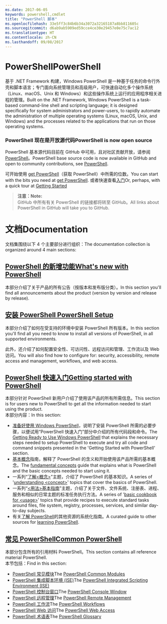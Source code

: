 ```yaml
---
ms.date: 2017-06-05
keywords: powershell,cmdlet
title: "PowerShell 脚本"
ms.openlocfilehash: 33e5ff3c84b6b34a3072a32165187a8bb811605c
ms.sourcegitcommit: d6ab9ab5909ed59cce4ce30e29457e0e75c7ac12
ms.translationtype: HT
ms.contentlocale: zh-CN
ms.lasthandoff: 09/08/2017
---
```

# <a name="powershell"></a><span data-ttu-id="5c697-103">PowerShell</span><span class="sxs-lookup"><span data-stu-id="5c697-103">PowerShell</span></span>

<span data-ttu-id="5c697-104">基于 .NET Framework 构建，Windows PowerShell 是一种基于任务的命令行外壳和脚本语言；专门面向系统管理员和高级用户，可快速自动化多个操作系统（Linux、macOS、Unix 和 Windows）和这些操作系统上运行的应用程序相关进程的管理。</span><span class="sxs-lookup"><span data-stu-id="5c697-104">Built on the .NET Framework, Windows PowerShell is a task-based command-line shell and scripting language; it is designed specifically for system administrators and power-users, to rapidly automate the administration of multiple operating systems (Linux, macOS, Unix, and Windows) and the processes related to the applications that run on those operating systems.</span></span>

### <a name="powershell-is-now-open-source"></a><span data-ttu-id="5c697-105">PowerShell 现在是开放源代码</span><span class="sxs-lookup"><span data-stu-id="5c697-105">PowerShell is now open source</span></span>

<span data-ttu-id="5c697-106">PowerShell 基本源代码目前在 GitHub 中可用，且对社区贡献开放，请参阅 [PowerShell](https://github.com/powershell/powershell)。</span><span class="sxs-lookup"><span data-stu-id="5c697-106">PowerShell base source code is now available in GitHub and open to community contributions, see [PowerShell](https://github.com/powershell/powershell).</span></span>

<span data-ttu-id="5c697-107">可开始使用 [get PowerShell](https://github.com/PowerShell/PowerShell#get-powershell)（获取 PowerShell）中所需的位数。</span><span class="sxs-lookup"><span data-stu-id="5c697-107">You can start with the bits you need at [get PowerShell](https://github.com/PowerShell/PowerShell#get-powershell).</span></span>
<span data-ttu-id="5c697-108">或者快速查看[入门](https://github.com/PowerShell/PowerShell/blob/master/docs/learning-powershell)</span><span class="sxs-lookup"><span data-stu-id="5c697-108">Or, perhaps, with a quick tour at [Getting Started](https://github.com/PowerShell/PowerShell/blob/master/docs/learning-powershell)</span></span>

> <span data-ttu-id="5c697-109">**注意：**</span><span class="sxs-lookup"><span data-stu-id="5c697-109">**Note:**</span></span>  
> <span data-ttu-id="5c697-110">GitHub 中所有有关 PowerShell 的链接都将转至 GitHub。</span><span class="sxs-lookup"><span data-stu-id="5c697-110">All links about PowerShell in GitHub will take you to GitHub.</span></span>

# <a name="documentation"></a><span data-ttu-id="5c697-111">文档</span><span class="sxs-lookup"><span data-stu-id="5c697-111">Documentation</span></span>

<span data-ttu-id="5c697-112">文档集围绕以下 4 个主要部分进行组织：</span><span class="sxs-lookup"><span data-stu-id="5c697-112">The documentation collection is organized around 4 main sections:</span></span>

## <a name="whats-new-with-powershellwhats-newwhat-s-new-with-powershellmd"></a>[<span data-ttu-id="5c697-113">PowerShell 的新增功能</span><span class="sxs-lookup"><span data-stu-id="5c697-113">What's new with PowerShell</span></span>](whats-new/What-s-New-With-PowerShell.md)
<span data-ttu-id="5c697-114">本部分介绍了关于产品的所有公告（按版本和发布版分类）。</span><span class="sxs-lookup"><span data-stu-id="5c697-114">In this section you'll find all announcements about the product (version by version and release by release).</span></span>

## <a name="powershell-setupsetupsetup-referencemd"></a>[<span data-ttu-id="5c697-115">安装 PowerShell </span><span class="sxs-lookup"><span data-stu-id="5c697-115">PowerShell Setup</span></span>](setup/setup-reference.md)
<span data-ttu-id="5c697-116">本部分介绍了如何在受支持的环境中安装 PowerShell 所有版本。</span><span class="sxs-lookup"><span data-stu-id="5c697-116">In this section you'll find all you need to know to install all versions of PowerShell, in all supported environments.</span></span>  

<span data-ttu-id="5c697-117">此外，还介绍了如何配置安全性、可访问性、远程访问和管理、工作流以及 Web 访问。</span><span class="sxs-lookup"><span data-stu-id="5c697-117">You will also find how to configure for: security, accessibility, remote access and management, workflows, and web access.</span></span>

## <a name="getting-started-with-powershellgetting-startedgetting-started-with-windows-powershellmd"></a>[<span data-ttu-id="5c697-118">PowerShell 快速入门</span><span class="sxs-lookup"><span data-stu-id="5c697-118">Getting started with PowerShell</span></span>](getting-started/Getting-Started-with-Windows-PowerShell.md)
<span data-ttu-id="5c697-119">本部分针对 PowerShell 新用户介绍了使用该产品的所有所需信息。</span><span class="sxs-lookup"><span data-stu-id="5c697-119">This section is for users new to PowerShell to get all the information needed to start using the product.</span></span>  
<span data-ttu-id="5c697-120">本部分内容：</span><span class="sxs-lookup"><span data-stu-id="5c697-120">In this section:</span></span>
- <span data-ttu-id="5c697-121">[准备好使用 Windows PowerShell](getting-started/Getting-Ready-to-Use-Windows-PowerShell.md)，说明了安装 PowerShell 所需的必要步骤，以便试用“PowerShell 快速入门”部分中介绍的所有代码段和命令。</span><span class="sxs-lookup"><span data-stu-id="5c697-121">The [Getting Ready to Use Windows PowerShell](getting-started/Getting-Ready-to-Use-Windows-PowerShell.md) that explains the necessary steps needed to setup PowerShell to execute and try all code and command snippets presented in the 'Getting Started with PowerShell' section.</span></span>
- <span data-ttu-id="5c697-122">[基本概念](getting-started/fundamental-concepts.md)指南，解释了 PowerShell 的含义和开始使用该产品所需的基本概念。</span><span class="sxs-lookup"><span data-stu-id="5c697-122">The [fundamental concepts](getting-started/fundamental-concepts.md) guide that explains what is PowerShell and the basic concepts needed to start using it.</span></span>
- <span data-ttu-id="5c697-123">一系列“[了解&lt;概念&gt;](getting-started/understanding-concepts-reference.md)”主题，介绍了 PowerShell 的基本知识。</span><span class="sxs-lookup"><span data-stu-id="5c697-123">A series of '[understanding &lt;concept&gt;](getting-started/understanding-concepts-reference.md)' topics that cover the basics of PowerShell.</span></span>
- <span data-ttu-id="5c697-124">一系列“[&lt;用法&gt;基本指南](getting-started/cookbooks/basic-cookbooks-reference.md)”主题，介绍了关于文件、文件系统、注册表、进程、服务和相似的日常主题的标准任务执行方法。</span><span class="sxs-lookup"><span data-stu-id="5c697-124">A series of '[basic cookbook for &lt;usage&gt;](getting-started/cookbooks/basic-cookbooks-reference.md)' topics that provide recipes to execute standard tasks around files, file system, registry, processes, services, and similar day-to-day subjects.</span></span>
- <span data-ttu-id="5c697-125">有关[了解 PowerShell](getting-started/more-powershell-learning.md)的其他资源的系统化指南。</span><span class="sxs-lookup"><span data-stu-id="5c697-125">A curated guide to other sources for [learning PowerShell](getting-started/more-powershell-learning.md).</span></span>

## <a name="common-powershellcore-powershellcore-powershellmd"></a>[<span data-ttu-id="5c697-126">常见 PowerShell</span><span class="sxs-lookup"><span data-stu-id="5c697-126">Common PowerShell</span></span>](core-powershell/core-powershell.md)
<span data-ttu-id="5c697-127">本部分包含所有的引用材料 PowerShell。</span><span class="sxs-lookup"><span data-stu-id="5c697-127">This section contains all reference material PowerShell.</span></span>  
<span data-ttu-id="5c697-128">本节包括：</span><span class="sxs-lookup"><span data-stu-id="5c697-128">Find in this section:</span></span>
- <span data-ttu-id="5c697-129">[PowerShell 常见模块](core-powershell/core-modules.md)</span><span class="sxs-lookup"><span data-stu-id="5c697-129">The [PowerShell Common Modules](core-powershell/core-modules.md)</span></span>
- <span data-ttu-id="5c697-130">[PowerShell 集成脚本环境 \(ISE\)](core-powershell/ise-guide.md)</span><span class="sxs-lookup"><span data-stu-id="5c697-130">The [PowerShell Integrated Scripting Environment \(ISE\)](core-powershell/ise-guide.md)</span></span>
- <span data-ttu-id="5c697-131">[PowerShell 控制台窗口](core-powershell/console-guide.md)</span><span class="sxs-lookup"><span data-stu-id="5c697-131">The [PowerShell Console Window](core-powershell/console-guide.md)</span></span>
- <span data-ttu-id="5c697-132">[PowerShell 远程管理](core-powershell/Running-Remote-Commands.md)</span><span class="sxs-lookup"><span data-stu-id="5c697-132">The [PowerShell Remote Management](core-powershell/Running-Remote-Commands.md)</span></span>
- <span data-ttu-id="5c697-133">[PowerShell 工作流](core-powershell/workflows-guide.md)</span><span class="sxs-lookup"><span data-stu-id="5c697-133">The [PowerShell Workflows](core-powershell/workflows-guide.md)</span></span>
- <span data-ttu-id="5c697-134">[PowerShell Web 访问](core-powershell/web-access.md)</span><span class="sxs-lookup"><span data-stu-id="5c697-134">The [PowerShell Web Access](core-powershell/web-access.md)</span></span>
- <span data-ttu-id="5c697-135">[PowerShell 术语表](Windows-PowerShell-Glossary.md)</span><span class="sxs-lookup"><span data-stu-id="5c697-135">The [PowerShell Glossary](Windows-PowerShell-Glossary.md)</span></span>

